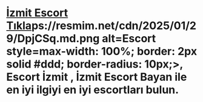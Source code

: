 # <a href=https://askdoluanlar.xyz/bizim>İzmit Escort Tıkla</a>ps://resmim.net/cdn/2025/01/29/DpjCSq.md.png alt=Escort style=max-width: 100%; border: 2px solid #ddd; border-radius: 10px;>, Escort İzmit , İzmit Escort Bayan ile en iyi ilgiyi en iyi escortları bulun.
